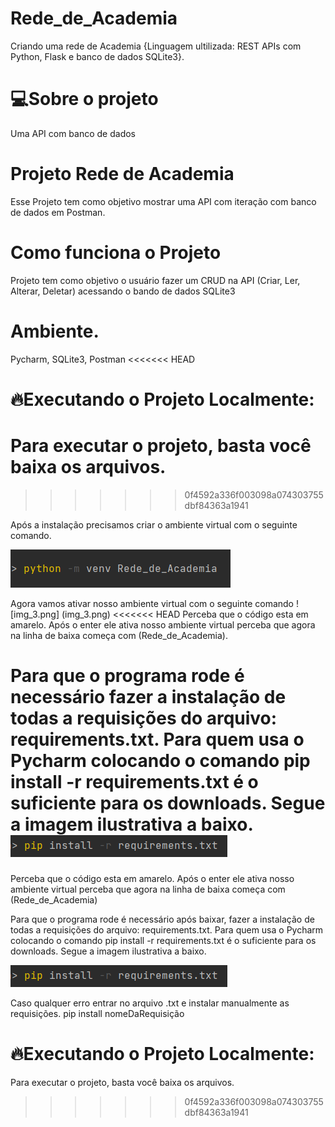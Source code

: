 # Rede_de_Academia
 Criando uma rede de Academia {Linguagem ultilizada: REST APIs com Python, Flask e banco de dados SQLite3}.

# 💻Sobre o projeto
Uma API com banco de dados

# Projeto Rede de Academia
Esse Projeto tem como objetivo mostrar uma API com iteração com banco de dados em Postman.

# Como funciona o Projeto
Projeto tem como objetivo o usuário fazer um CRUD na API (Criar, Ler, Alterar, Deletar) acessando o bando de dados SQLite3

# Ambiente.
Pycharm, SQLite3, Postman
<<<<<<< HEAD
 
# 🔥Executando o Projeto Localmente:
Para executar o projeto, basta você baixa os arquivos.
=======
>>>>>>> 0f4592a336f003098a074303755dbf84363a1941

Após a instalação precisamos criar o ambiente virtual com o seguinte comando.

![img_1.png](img_1.png)

Agora vamos ativar nosso ambiente virtual com o seguinte comando
![img_3.png] (img_3.png)
<<<<<<< HEAD
Perceba que o código esta em amarelo. Após o enter ele ativa nosso ambiente virtual perceba que agora na linha de baixa começa com (Rede_de_Academia).

Para que o programa rode é necessário fazer a instalação de todas a requisições do arquivo: requirements.txt. Para quem usa o Pycharm colocando o comando pip install -r requirements.txt é o suficiente para os downloads. Segue a imagem ilustrativa a baixo.
![img_2.png](img_2.png)
=======


Perceba que o código esta em amarelo. Após o enter ele ativa nosso ambiente virtual perceba que agora na linha de baixa começa com (Rede_de_Academia)

Para que o programa rode é necessário após baixar, fazer a instalação de todas a requisições do arquivo: requirements.txt. Para quem usa o Pycharm colocando o comando pip install -r requirements.txt é o suficiente para os downloads. Segue a imagem ilustrativa a baixo.

![img_2.png](img_2.png)

Caso qualquer erro entrar no arquivo .txt e instalar manualmente as requisições. pip install nomeDaRequisição
 
# 🔥Executando o Projeto Localmente:
Para executar o projeto, basta você baixa os arquivos.
>>>>>>> 0f4592a336f003098a074303755dbf84363a1941
